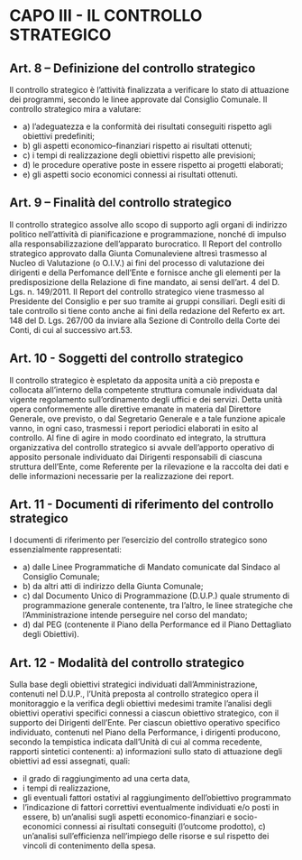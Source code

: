 # CAPO III - IL CONTROLLO STRATEGICO

## Art. 8 – Definizione del controllo strategico
Il controllo strategico è l’attività finalizzata a verificare lo stato di attuazione dei programmi, secondo le linee approvate dal Consiglio Comunale.
Il controllo strategico mira a valutare:

   - a) l’adeguatezza e la conformità dei risultati conseguiti rispetto agli obiettivi predefiniti;
   - b) gli aspetti economico–finanziari rispetto ai risultati ottenuti;
   - c) i tempi di realizzazione degli obiettivi rispetto alle previsioni;
   - d) le procedure operative poste in essere rispetto ai progetti elaborati;
   - e) gli aspetti socio economici connessi ai risultati ottenuti.


## Art. 9 – Finalità del controllo strategico
Il controllo strategico assolve allo scopo di supporto agli organi di indirizzo politico nell’attività di pianificazione e programmazione, nonché di impulso alla responsabilizzazione dell’apparato burocratico.
Il Report del controllo strategico approvato dalla Giunta Comunaleviene altresì trasmesso al Nucleo di Valutazione (o O.I.V.) ai fini del processo di valutazione dei dirigenti e della Perfomance dell’Ente e fornisce anche gli elementi per la predisposizione della Relazione di fine mandato, ai sensi dell’art. 4 del D. Lgs. n. 149/2011.
Il Report del controllo strategico viene trasmesso al Presidente del Consiglio e per suo tramite ai gruppi consiliari.
Degli esiti di tale controllo si tiene conto anche ai fini della redazione del Referto ex art. 148 del D. Lgs. 267/00 da inviare alla Sezione di Controllo della Corte dei Conti, di cui al successivo art.53.


## Art. 10 - Soggetti del controllo strategico
Il controllo strategico è espletato da apposita unità a ciò preposta e collocata all’interno della competente struttura comunale individuata dal vigente regolamento sull’ordinamento degli uffici e dei servizi.
Detta unità opera conformemente alle direttive emanate in materia dal Direttore Generale, ove previsto, o dal Segretario Generale e a tale funzione apicale vanno, in ogni caso, trasmessi i report periodici elaborati in esito al controllo.
Al fine di agire in modo coordinato ed integrato, la struttura organizzativa del controllo strategico si avvale dell’apporto operativo di apposito personale individuato dai Dirigenti responsabili di ciascuna struttura dell’Ente, come Referente per la rilevazione e la raccolta dei dati e delle informazioni necessarie per la realizzazione dei report.


## Art. 11 - Documenti di riferimento del controllo strategico
I documenti di riferimento per l’esercizio del controllo strategico sono essenzialmente rappresentati:

   - a) dalle Linee Programmatiche di Mandato comunicate dal Sindaco al Consiglio Comunale;
   - b) da altri atti di indirizzo della Giunta Comunale;
   - c) dal Documento Unico di Programmazione (D.U.P.) quale strumento di programmazione generale contenente, tra l’altro, le linee strategiche che l’Amministrazione intende perseguire nel corso del mandato;
   - d) dal PEG (contenente il Piano della Performance ed il Piano Dettagliato degli Obiettivi).



## Art. 12 - Modalità del controllo strategico
Sulla base degli obiettivi strategici individuati dall’Amministrazione, contenuti nel D.U.P., l’Unità preposta al controllo strategico opera il monitoraggio e la verifica degli obiettivi medesimi tramite l’analisi degli obiettivi operativi specifici connessi a ciascun obiettivo strategico, con il supporto dei Dirigenti dell’Ente.
Per ciascun obiettivo operativo specifico individuato, contenuti nel Piano della Performance, i dirigenti producono, secondo la tempistica indicata dall’Unità di cui al comma recedente, rapporti sintetici contenenti:
a) informazioni sullo stato di attuazione degli obiettivi ad essi assegnati, quali:
   - il grado di raggiungimento ad una certa data,
   - i tempi di realizzazione,
   - gli eventuali fattori ostativi al raggiungimento dell’obiettivo programmato
   - l’indicazione di fattori correttivi eventualmente individuati e/o posti in essere,
b) un’analisi sugli aspetti economico-finanziari e socio-economici connessi ai risultati conseguiti (l’outcome prodotto),
c) un’analisi sull’efficienza nell’impiego delle risorse e sul rispetto dei vincoli di contenimento della spesa.
